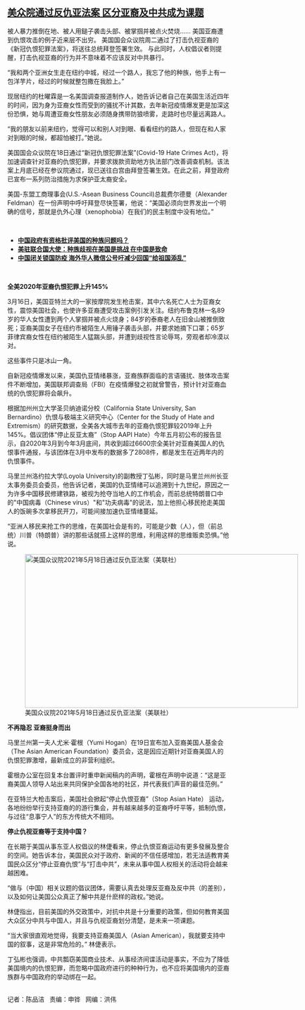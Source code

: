 <!--1621459045000-->
[美众院通过反仇亚法案    区分亚裔及中共成为课题](https://www.rfa.org/mandarin/yataibaodao/junshiwaijiao/cm-05192021130751.html)
------

<p></p><p>被人暴力推倒在地、被人用鎚子袭击头部、被掌掴并被点火焚烧...... 美国亚裔遭到仇恨攻击的例子近来层不出穷。 美国国会众议院周二通过了打击仇视亚裔的《新冠仇恨犯罪法案》，将送往总统拜登签署生效。 与此同时，人权倡议者则提醒，打击仇视亚裔的行为并不意味着不应该反对中共暴行。</p><p>“我和两个亚洲女生走在纽约中城，经过一个路人，我忘了他的种族，他手上有一包洋芋片，经过的时候就整包撒在我脸上。”</p><p>现居纽约的杜曜霖是一名美国调查报道制作人，她告诉记者自己在美国生活近四年的时间，因为身为亚裔女性而受到的骚扰不计其数，去年新冠疫情爆发更是加深这份恐惧，她与周遭亚裔女性朋友必须随身携带防狼喷雾，走路时也尽量远离路人。</p><p>“我的朋友以前来纽约，觉得可以和别人对到眼、看看纽约的路人，但现在和人家对到眼的时候，都超怕被打。”她说。</p><p>美国国会众议院在18日通过“新冠仇恨犯罪法案”(Covid-19 Hate Crimes Act)，将加速调查针对亚裔的仇恨犯罪，并要求拨款资助地方执法部门改善调查机制。该法案上月底已经在参议院通过，现已送往白宫由拜登签署生效。在此之前，拜登政府已宣布一系列防治措施为求保护亚太裔安全。</p><p>美国-东盟工商理事会(U.S.-Asean Business Council)总裁费尔德曼（Alexander Feldman）在一份声明中呼吁拜登尽快签署，他说：“美国必须向世界发出一个明确的信号，那就是仇外心理（xenophobia）在我们的民主制度中没有地位。”</p><p><br/></p><ul><li><a href="https://www.rfa.org/mandarin/yataibaodao/junshiwaijiao/wy-03222021100834.html"><strong>中国政府有资格批评美国的种族问题吗？</strong></a></li><li><strong><a href="https://www.rfa.org/mandarin/Xinwen/6-03202021122116.html">美驻联合国大使：种族歧视在美国是挑战 在中国是致命</a></strong></li><li><strong><a href="https://www.rfa.org/mandarin/Xinwen/WUL1117A-11172020021105.html/WUL1117B-11172020062725.html">中国闭关锁国防疫 海外华人微信公号吁减少回国“给祖国添乱”</a></strong></li></ul><p><br/></p><p><strong>全美2020年亚裔仇恨犯罪上升145%</strong></p><p>3月16日，美国亚特兰大的一家按摩院发生枪击案，其中六名死亡人士为亚裔女性，震惊美国社会，也使许多亚裔遭受攻击案例引发关注。纽约布鲁克林一名89岁的华人女性遭到两个人掌掴并被点火烧身；84岁的泰裔老人在旧金山被推倒致死；亚裔美国女子在纽约市被陌生人用锤子袭击头部，并要求她摘下口罩；65岁菲律宾裔女性在纽约被陌生人猛踹头部，并遭到歧视性言论辱骂，旁观者却冷漠以对。</p><p>这些事件只是冰山一角。</p><p>自新冠疫情爆发以来，美国仇亚情绪暴涨，亚裔族群面临的言语骚扰、肢体攻击案件不断增加，美国联邦调查局（FBI）在疫情爆發之初就曾警告，预计针对亚裔血统的仇恨犯罪将会飙升。</p><p>根据加州州立大学圣贝纳迪诺分校（California State University, San Bernardino）仇恨与极端主义研究中心（Center for the Study of Hate and Extremism）的研究数据，全美各大城市去年的亚裔仇恨犯罪较2019年上升145%。倡议团体“停止反亚太裔”（Stop AAPI Hate）今年五月初公布的报告显示，自2020年3月到今年3月底间，共收到超过6600宗全美针对亚裔美国人的仇恨事件通报，与该团体在3月中发布的数据多了2808件，都是发生在近两年内的仇恨事件。</p><p>马里兰州洛约拉大学(Loyola University)的副教授丁弘彬，同时是马里兰州州长亚太事务委员会委员，他告诉记者，美国的仇亚情绪可以追溯到十九世纪，原因之一为许多中国移民修建铁路，被视为抢夺当地人的工作机会，而前总统特朗普口中的"中国病毒（Chinese virus）"和"功夫病毒"的说法，加上他担心移民抢走美国人的饭碗多次拿移民开刀，可能间接加速仇亚情绪蔓延。 </p><p>“亚洲人移民来抢工作的思维，在美国社会是有的，可能是少数（人），但（前总统）川普（特朗普）讲的那些话就搭上这样的思维，利用这样的思维贩卖恐惧。”他说。</p><p><figure class="image-richtext image-inline captioned" style="width:620px;"><img alt="美国众议院2021年5月18日通过反仇亚法案（美联社）" height="349" src="https://www.rfa.org/mandarin/yataibaodao/junshiwaijiao/cm-05192021130751.html/cm0519.jpg/@@images/df094b60-cdb2-4193-943f-c254a7672d6d.jpeg" title="cm0519.jpg" width="620"/><figcaption class="image-caption">美国众议院2021年5月18日通过反仇亚法案（美联社）</figcaption><small></small></figure></p><p><strong>不再隐忍 亚裔挺身而出</strong></p><p>马里兰州第一夫人尤米·霍根（Yumi Hogan）在19日宣布加入亚裔美国人基金会（The Asian American Foundation）委员会，这是因应近期针对亚裔美国人的仇恨犯罪激增，最新成立的非营利组织。</p><p>霍根办公室在回复本台置评时重申新闻稿内的声明，霍根在声明中说道：“这是亚裔美国人领导人站出来共同保护全国各地的社区，并代表我们声音的最佳范例。”</p><p>在亚特兰大枪击案后，美国社会掀起“停止仇恨亚裔”（Stop Asian Hate） 运动，各地纷纷举行支持亚裔的的游行集会，并有越来越多的亚裔呼吁平等，抵制仇恨，与过往“息事宁人”的东方传统大不相同。</p><p><strong>停止仇视亚裔等于支持中国？</strong></p><p>在长期于美国从事东亚人权倡议的林倢看来，停止仇恨亚裔运动有更多發展及整合的空间。她告诉本台，美国民众对于政府、新闻的不信任感增加，若无法适教育美国民众区分“停止亚裔仇恨”与“打击中共”，未来从事中国人权相关的活动将会越来越困难。</p><p>“做与（中国）相关议题的倡议团体，需要认真去处理反亚裔及反中共（的差别），以及如何让美国公众真正了解中共是什麽样的政权。”她说。</p><p>林倢指出，目前美国的外交政策中，对抗中共是十分重要的政策，但如何教育美国大众区分中共与中国人，并且与仇视亚裔划分清楚，是未来一项课题。</p><p>“当大家很直观地觉得，我要支持亚裔美国人（Asian American），我就要支持中国的叙事，这是非常危险的。” 林倢表示。</p><p>丁弘彬也强调，中共瓢窃美国商业技术、从事经济间谍活动是事实，不应为了降低美国境内的仇恨犯罪，而忽略中国政府进行的种种行为，也不应将美国境内的亚裔族群与中国政府的举动绑在一起。</p><p><br/>记者：陈品洁   责编：申铧   网编：洪伟</p>
